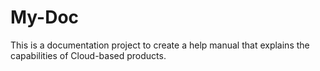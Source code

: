 # My-Doc
This is a documentation project to create a help manual that explains the capabilities of Cloud-based products.

